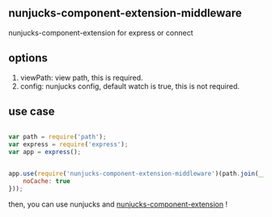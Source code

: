 nunjucks-component-extension-middleware
------

nunjucks-component-extension for express or connect

## options

1. viewPath: view path, this is required.
2. config: nunjucks config, default watch is true, this is not required.

## use case

```js

var path = require('path');
var express = require('express');
var app = express();


app.use(require('nunjucks-component-extension-middleware')(path.join(__dirname, 'views'), {
	noCache: true
}));

```

then, you can use nunjucks and [nunjucks-component-extension](https://github.com/sm-bugu/nunjucks-component-extension) !
